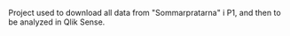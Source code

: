 Project used to download all data from "Sommarpratarna" i P1, and then to be analyzed in Qlik Sense.
